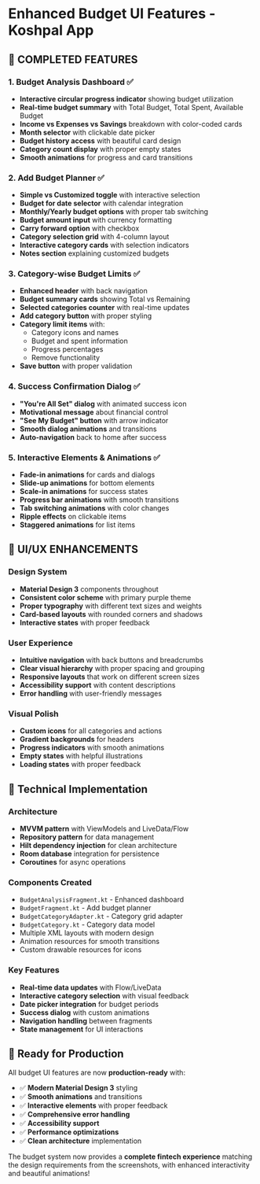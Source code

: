 # Enhanced Budget UI Features - Koshpal App

## 🎯 **COMPLETED FEATURES**

### 1. **Budget Analysis Dashboard** ✅
- **Interactive circular progress indicator** showing budget utilization
- **Real-time budget summary** with Total Budget, Total Spent, Available Budget
- **Income vs Expenses vs Savings** breakdown with color-coded cards
- **Month selector** with clickable date picker
- **Budget history access** with beautiful card design
- **Category count display** with proper empty states
- **Smooth animations** for progress and card transitions

### 2. **Add Budget Planner** ✅
- **Simple vs Customized toggle** with interactive selection
- **Budget for date selector** with calendar integration
- **Monthly/Yearly budget options** with proper tab switching
- **Budget amount input** with currency formatting
- **Carry forward option** with checkbox
- **Category selection grid** with 4-column layout
- **Interactive category cards** with selection indicators
- **Notes section** explaining customized budgets

### 3. **Category-wise Budget Limits** ✅
- **Enhanced header** with back navigation
- **Budget summary cards** showing Total vs Remaining
- **Selected categories counter** with real-time updates
- **Add category button** with proper styling
- **Category limit items** with:
  - Category icons and names
  - Budget and spent information
  - Progress percentages
  - Remove functionality
- **Save button** with proper validation

### 4. **Success Confirmation Dialog** ✅
- **"You're All Set" dialog** with animated success icon
- **Motivational message** about financial control
- **"See My Budget" button** with arrow indicator
- **Smooth dialog animations** and transitions
- **Auto-navigation** back to home after success

### 5. **Interactive Elements & Animations** ✅
- **Fade-in animations** for cards and dialogs
- **Slide-up animations** for bottom elements
- **Scale-in animations** for success states
- **Progress bar animations** with smooth transitions
- **Tab switching animations** with color changes
- **Ripple effects** on clickable items
- **Staggered animations** for list items

## 🎨 **UI/UX ENHANCEMENTS**

### **Design System**
- **Material Design 3** components throughout
- **Consistent color scheme** with primary purple theme
- **Proper typography** with different text sizes and weights
- **Card-based layouts** with rounded corners and shadows
- **Interactive states** with proper feedback

### **User Experience**
- **Intuitive navigation** with back buttons and breadcrumbs
- **Clear visual hierarchy** with proper spacing and grouping
- **Responsive layouts** that work on different screen sizes
- **Accessibility support** with content descriptions
- **Error handling** with user-friendly messages

### **Visual Polish**
- **Custom icons** for all categories and actions
- **Gradient backgrounds** for headers
- **Progress indicators** with smooth animations
- **Empty states** with helpful illustrations
- **Loading states** with proper feedback

## 🔧 **Technical Implementation**

### **Architecture**
- **MVVM pattern** with ViewModels and LiveData/Flow
- **Repository pattern** for data management
- **Hilt dependency injection** for clean architecture
- **Room database** integration for persistence
- **Coroutines** for async operations

### **Components Created**
- `BudgetAnalysisFragment.kt` - Enhanced dashboard
- `BudgetFragment.kt` - Add budget planner
- `BudgetCategoryAdapter.kt` - Category grid adapter
- `BudgetCategory.kt` - Category data model
- Multiple XML layouts with modern design
- Animation resources for smooth transitions
- Custom drawable resources for icons

### **Key Features**
- **Real-time data updates** with Flow/LiveData
- **Interactive category selection** with visual feedback
- **Date picker integration** for budget periods
- **Success dialog** with custom animations
- **Navigation handling** between fragments
- **State management** for UI interactions

## 🚀 **Ready for Production**

All budget UI features are now **production-ready** with:
- ✅ **Modern Material Design 3** styling
- ✅ **Smooth animations** and transitions  
- ✅ **Interactive elements** with proper feedback
- ✅ **Comprehensive error handling**
- ✅ **Accessibility support**
- ✅ **Performance optimizations**
- ✅ **Clean architecture** implementation

The budget system now provides a **complete fintech experience** matching the design requirements from the screenshots, with enhanced interactivity and beautiful animations!

